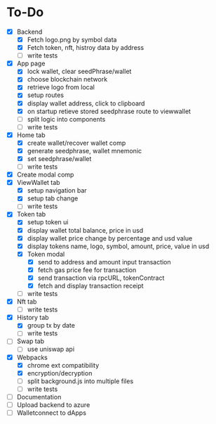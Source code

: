 # To-Do
- [x] Backend
    - [x] Fetch logo.png by symbol data
    - [x] Fetch token, nft, histroy data by address
    - [ ] write tests
- [x] App page
    - [x] lock wallet, clear seedPhrase/wallet
    - [x] choose blockchain network
    - [x] retrieve logo from local 
    - [x] setup routes
    - [x] display wallet address, click to clipboard
    - [x] on startup retieve stored seedphrase route to viewwallet
    - [ ] split logic into components
    - [ ] write tests
- [x] Home tab
    - [x] create wallet/recover wallet comp
    - [x] generate seedphrase, wallet mnemonic
    - [x] set seedphrase/wallet
    - [ ] write tests
- [x] Create modal comp
- [x] ViewWallet tab
    - [x] setup navigation bar
    - [x] setup tab change
    - [ ] write tests
- [x] Token tab
    - [x] setup token ui
    - [x] display wallet total balance, price in usd
    - [x] display wallet price change by percentage and usd value
    - [x] display tokens name, logo, symbol, amount, price, value in usd
    - [x] Token modal
        - [x] send to address and amount input transaction
        - [x] fetch gas price fee for transaction
        - [x] send transaction via rpcURL, tokenContract
        - [x] fetch and display transaction receipt
    - [ ] write tests
- [x] Nft tab
    - [ ] write tests
- [x] History tab
    - [x] group tx by date
    - [ ] write tests
- [ ] Swap tab
    - [ ] use uniswap api
- [x] Webpacks
    - [x] chrome ext compatibility
    - [x] encryption/decryption
    - [ ] split background.js into multiple files
    - [ ] write tests
- [ ] Documentation
- [ ] Upload backend to azure
- [ ] Walletconnect to dApps
